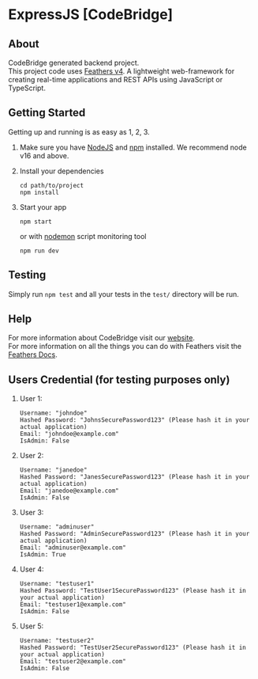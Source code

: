 # ExpressJS [CodeBridge]

>

## About

CodeBridge generated backend project.  
This project code uses [Feathers v4](https://crow.docs.feathersjs.com/). A lightweight web-framework for creating real-time applications and REST APIs using JavaScript or TypeScript.

## Getting Started

Getting up and running is as easy as 1, 2, 3.

1. Make sure you have [NodeJS](https://nodejs.org/) and [npm](https://www.npmjs.com/) installed. We recommend node v16 and above.
2. Install your dependencies

   ```
   cd path/to/project
   npm install
   ```

3. Start your app

   ```
   npm start
   ```

   or with [nodemon](https://www.npmjs.com/package/nodemon) script monitoring tool

   ```
   npm run dev
   ```

## Testing

Simply run `npm test` and all your tests in the `test/` directory will be run.

## Help

For more information about CodeBridge visit our [website](https://codebridge.my/).  
For more information on all the things you can do with Feathers visit the [Feathers Docs](https://crow.docs.feathersjs.com/api/).

## Users Credential (for testing purposes only)

1. User 1:
   
   ```
   Username: "johndoe"
   Hashed Password: "JohnsSecurePassword123" (Please hash it in your actual application)
   Email: "johndoe@example.com"
   IsAdmin: False
   ```

2. User 2:

   ```
   Username: "janedoe"
   Hashed Password: "JanesSecurePassword123" (Please hash it in your actual application)
   Email: "janedoe@example.com"
   IsAdmin: False
   ```

3. User 3:

   ```
   Username: "adminuser"
   Hashed Password: "AdminSecurePassword123" (Please hash it in your actual application)
   Email: "adminuser@example.com"
   IsAdmin: True
   ```

4. User 4:

   ```
   Username: "testuser1"
   Hashed Password: "TestUser1SecurePassword123" (Please hash it in your actual application)
   Email: "testuser1@example.com"
   IsAdmin: False
   ```

5. User 5:

   ```
   Username: "testuser2"
   Hashed Password: "TestUser2SecurePassword123" (Please hash it in your actual application)
   Email: "testuser2@example.com"
   IsAdmin: False
   ```